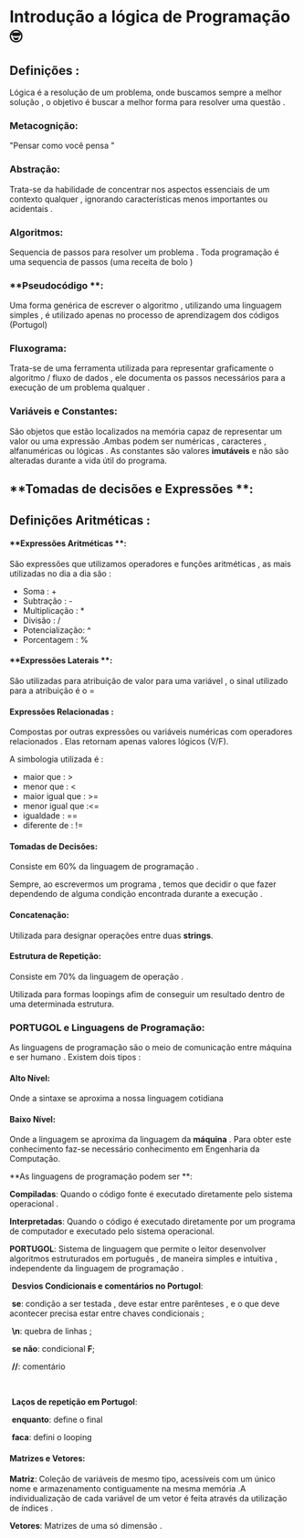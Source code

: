 # Introdução a lógica de Programação :nerd_face:



##  Definições :



Lógica é a resolução de um problema, onde buscamos sempre a melhor solução , o objetivo é buscar a melhor forma para resolver uma questão .



### **Metacognição**: 

"Pensar como você pensa "

### **Abstração**:

Trata-se da habilidade de concentrar nos aspectos essenciais de um contexto qualquer , ignorando características menos importantes ou acidentais . 

### **Algoritmos**: 

Sequencia de passos para resolver um problema . Toda programação é uma sequencia de passos (uma receita de bolo )

### **Pseudocódigo **:

Uma forma genérica de escrever o algoritmo , utilizando uma linguagem simples , é utilizado apenas no processo de aprendizagem dos códigos (Portugol)

### **Fluxograma**:

Trata-se de uma ferramenta utilizada para representar graficamente o algoritmo / fluxo de dados , ele documenta os passos necessários para a execução de um problema qualquer .

 ### **Variáveis e Constantes**:

São objetos que estão localizados na memória capaz de representar um valor ou uma expressão .Ambas podem ser numéricas , caracteres , alfanuméricas ou lógicas . As constantes são valores **imutáveis** e não são alteradas durante a vida útil do programa.

##  

## **Tomadas de decisões e Expressões **:

## 

## Definições Aritméticas :

#### **Expressões Aritméticas **: 

São expressões que utilizamos operadores e funções aritméticas , as mais utilizadas no dia a dia são :

- Soma : +
- Subtração : -
- Multiplicação : *
- Divisão : /
- Potencialização: ^
- Porcentagem : %

#### **Expressões Laterais **:

São utilizadas para atribuição de valor para uma variável , o sinal utilizado para a atribuição é o =

#### Expressões Relacionadas :

Compostas por outras expressões ou variáveis numéricas com operadores relacionados . Elas retornam apenas valores lógicos (V/F).

A simbologia utilizada é :

- maior que : >
- menor que : <
- maior igual que : >=
- menor igual que :<=
- igualdade : ==
- diferente de : !=

#### **Tomadas de Decisões**:

Consiste em 60% da linguagem de programação .

Sempre, ao escrevermos um programa , temos que decidir o que fazer dependendo de alguma condição encontrada durante a execução .

#### **Concatenação**:

Utilizada para designar operações entre duas **strings**.

#### **Estrutura de Repetição**:

Consiste em 70% da linguagem de operação .

Utilizada para formas loopings afim de conseguir um resultado dentro de uma determinada estrutura.

### **PORTUGOL e Linguagens de Programação**:

As linguagens  de programação são o meio de comunicação entre máquina e ser humano . Existem dois tipos :

#### **Alto Nível**:

Onde a sintaxe se aproxima a nossa linguagem cotidiana 

#### **Baixo Nível**:

Onde a linguagem se aproxima da linguagem da **máquina** . Para obter este conhecimento faz-se necessário conhecimento em Engenharia da Computação.

**As linguagens de programação podem ser **:

**Compiladas**: Quando o código fonte é executado diretamente pelo sistema operacional .

**Interpretadas**: Quando o código é executado diretamente por um programa de computador e executado pelo sistema operacional.



**PORTUGOL**: Sistema de linguagem que permite o leitor desenvolver algoritmos estruturados em português , de maneira simples e intuitiva , independente da linguagem de programação .

​			**Desvios Condicionais e comentários no Portugol**: 

​			**se**: condição a ser testada , deve estar entre parênteses , e o que deve acontecer precisa estar entre 			chaves condicionais ;

​			**\n**: quebra de linhas ;

​			**se não**: condicional **F**;

​			**//**: comentário 

​			

​			**Laços de repetição em Portugol**:

​			**enquanto**: define o final 

​			**faca**: defini o looping 



#### **Matrizes e Vetores**:

**Matriz**: Coleção de variáveis de mesmo tipo, acessíveis com um único nome e armazenamento contiguamente na mesma memória .A individualização de cada variável de um vetor é feita através da utilização de índices .

**Vetores**: Matrizes de uma só dimensão .

​			



 

 





 





